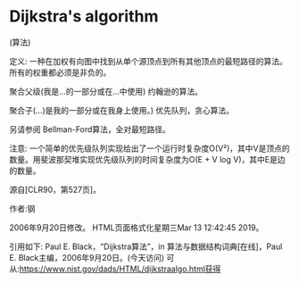 # Dijkstra's algorithm


(算法)



定义:
一种在加权有向图中找到从单个源顶点到所有其他顶点的最短路径的算法。所有的权重都必须是非负的。



聚合父级(我是…的一部分或在…中使用)
约翰逊的算法。



聚合子(…)是我的一部分或在我身上使用。)
优先队列，贪心算法。



另请参阅
Bellman-Ford算法，全对最短路径。



注意:
一个简单的优先级队列实现给出了一个运行时复杂度O(V²)，其中V是顶点的数量。用斐波那契堆实现优先级队列的时间复杂度为O(E + V log V)，其中E是边的数量。

源自[CLR90，第527页]。


作者:钢







2006年9月20日修改。
HTML页面格式化星期三Mar 13 12:42:45 2019。



引用如下:
Paul E. Black，“Dijkstra算法”，in
算法与数据结构词典[在线]，Paul E. Black主编，2006年9月20日。(今天访问)
可从:https://www.nist.gov/dads/HTML/dijkstraalgo.html获得